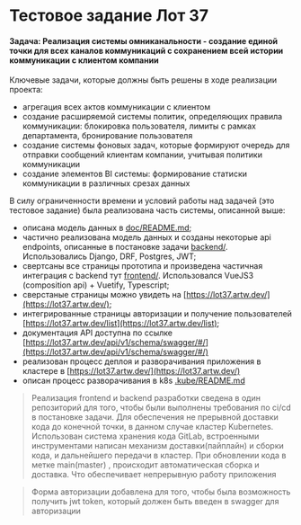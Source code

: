 # Тестовое задание Лот 37

#### Задача: Реализация системы омниканальности - создание единой точки для всех каналов коммуникаций с сохранением всей истории коммуникации с клиентом компании

Ключевые задачи, которые должны быть решены в ходе реализации проекта:
- агрегация всех актов коммуникации с клиентом
- создание расширяемой системы политик, определяющих правила коммуникации: блокировка пользователя, лимиты с рамках департамента, бронирование пользователя
- создание системы фоновых задач, которые формируют очередь для отправки сообщений клиентам компании, учитывая политики коммуникации
- создание элементов BI системы: формирование статиски коммуникации в различных срезах данных

В силу ограниченности времени и условий работы над задачей (это тестовое задание) была реализована часть системы, описанной выше:
- описана модель данных в [doc/README.md](doc/README.md);
- частично реализована модель данных и созданы некоторые api endpoints, описанные в постановке задачи  [backend/](backend/). Использовались Django, DRF, Postgres, JWT;
- свертсаны все страницы прототипа и произведена частичная интеграция с backend тут [frontend/](frontend/). Использовался VueJS3 (composition api) + Vuetify, Typescript;
- сверстаные страницы можно увидеть на [https://lot37.artw.dev/](https://lot37.artw.dev/);
- интегрированные страницы авторизации и получение пользователей [https://lot37.artw.dev/list](https://lot37.artw.dev/list);
- документация API доступна по ссылке  [https://lot37.artw.dev/api/v1/schema/swagger/#/](https://lot37.artw.dev/api/v1/schema/swagger/#/)
- реализован процесс деплоя и разворачивания приложения в кластере в [https://lot37.artw.dev/](https://lot37.artw.dev/)
- описан процесс разворачивания в k8s [.kube/README.md](.kube/README.md)


> Реализация frontend и backend разработки сведена в один репозиторий для того, чтобы были выполнены требования по ci/cd в постановке задачи. Для обеспечения не прерывной доставки кода до конечной точки, в данном случае кластер Kubernetes. Использован система хранения кода GitLab, встроенными инструментами написан механизм доставки(пайплайн) и сборки кода, и дальнейшего передачи в кластер.
При обновлении кода в метке main(master) , происходит автоматическая сборка и доставка.
Что обеспечивает непрерывную работу приложения

> Форма авторизации добавлена для того, чтобы была возможность получить jwt token, который должен быть введен в swagger для авторизации
